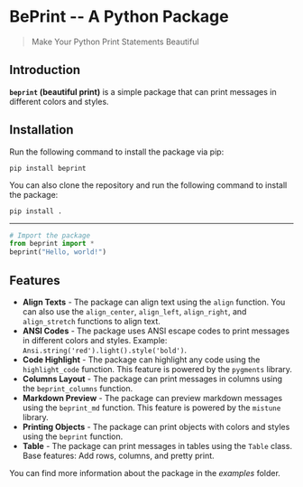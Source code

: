 # BePrint -- A Python Package

> Make Your Python Print Statements Beautiful

## Introduction

**`beprint` (beautiful print)** is a simple package that can print messages in different colors and styles.

## Installation

Run the following command to install the package via pip:

```shell
pip install beprint
```

You can also clone the repository and run the following command to install the package:

```shell
pip install .
```

---------

```python
# Import the package
from beprint import *
beprint("Hello, world!")
```

## Features

- **Align Texts** - The package can align text using the `align` function. You can also use the `align_center`, `align_left`, `align_right`, and `align_stretch` functions to align text.
- **ANSI Codes** - The package uses ANSI escape codes to print messages in different colors and styles. Example: `Ansi.string('red').light().style('bold')`.
- **Code Highlight** - The package can highlight any code using the `highlight_code` function. This feature is powered by the `pygments` library.
- **Columns Layout** - The package can print messages in columns using the `beprint_columns` function.
- **Markdown Preview** - The package can preview markdown messages using the `beprint_md` function. This feature is powered by the `mistune` library.
- **Printing Objects** - The package can print objects with colors and styles using the `beprint` function.
- **Table** - The package can print messages in tables using the `Table` class. Base features: Add rows, columns, and pretty print.

You can find more information about the package in the *examples* folder.
